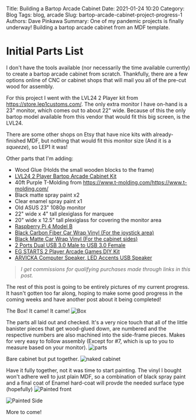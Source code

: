 Title: Building a Bartop Arcade Cabinet
Date: 2021-01-24 10:20
Category: Blog
Tags: blog, arcade
Slug: bartop-arcade-cabinet-project-progress-1
Authors: Dave Pinkawa
Summary: One of my pandemic projects is finally underway! Building a bartop arcade cabinet from an MDF template.

# Initial Parts List

I don't have the tools available (nor necessarily the time available currently) to create a bartop arcade cabinet from scratch. Thankfully, there are a few options online of CNC or cabinet shops that will mail you all of the pre-cut wood for assembly. 

For this project I went with the LVL24 2 Player kit from <a href="https://store.lep1customs.com/" target="_blank" rel="noopener noreferrer">https://store.lep1customs.com/</a>. The only extra monitor I have on-hand is a 23" monitor, which comes out to about 22" wide. Because of this the only bartop model available from this vendor that would fit this big screen, is the LVL24.

There are some other shops on Etsy that have nice kits with already-finished MDF, but nothing that would fit this monitor size (And it is a _squeeze_), so LEP1 it was!

Other parts that I'm adding:

* Wood Glue (Holds the small wooden blocks to the frame)
* <a href="https://store.lep1customs.com/collections/bartop-arcade-cabinet-kits/products/lvl24-2-player-bartop-arcade-cabinet-kit-for-up-to-24-screens-happ-or-sanwa" target="_blank" rel="noopener noreferrer">LVL24 2 Player Bartop Arcade Cabinet Kit</a>
* 40ft Purple T-Molding from <a href="https://www.t-molding.com/" target="_blank" rel="noopener noreferrer">https://www.t-molding.com/</a>https://www.t-molding.com/
* Black matte spray paint x2
* Clear enamel spray paint x1
* Old ASUS 23" 1080p monitor
* 22" wide x 4" tall plexiglass for marquee
* 20" wide x 12.5" tall plexiglass for covering the monitor area
* <a href="https://www.amazon.com/CanaKit-Raspberry-4GB-Starter-Kit/dp/B07V5JTMV9/ref=as_li_ss_tl?cv_ct_cx=raspberry+pi+4&dchild=1&keywords=raspberry+pi+4&pd_rd_i=B07V5JTMV9&pd_rd_r=aa1cceeb-3f3e-4516-a7fb-cd9fc92c285e&pd_rd_w=E0bw0&pd_rd_wg=umAVO&pf_rd_p=a64002b9-9c26-4361-b8a1-b0f5a4835670&pf_rd_r=Y13R2W5HZBVX929MN9CT&psc=1&qid=1611431876&sr=1-1-38d0a374-3318-4625-ad92-b6761a63ecf6&linkCode=ll1&tag=pkwaus-20&linkId=1a1849474f93f30b20e2587806810ca1&language=en_US" target="_blank" rel="noopener noreferrer">Raspberry Pi 4 Model B</a>
* <a href="https://www.amazon.com/gp/product/B00L9J4JRG/ref=as_li_ss_tl?ie=UTF8&psc=1&linkCode=ll1&tag=pkwaus-20&linkId=a6ff8f787cdc5d7ace58ce0e4dd288fa&language=en_US" target="_blank" rel="noopener noreferrer">Black Carbon Fiber Car Wrap Vinyl (For the joystick area)</a>
* <a href="https://www.amazon.com/gp/product/B07PRNGMK9/ref=as_li_ss_tl?ie=UTF8&psc=1&linkCode=ll1&tag=pkwaus-20&linkId=8255f780dd4cbe1ad7eebcfa4898dcce&language=en_US" target="_blank" rel="noopener noreferrer">Black Matte Car Wrap Vinyl (For the cabinet sides)</a>
* <a href="https://www.amazon.com/gp/product/B01MY1WDIU/ref=as_li_ss_tl?ie=UTF8&psc=1&linkCode=ll1&tag=pkwaus-20&linkId=cf562d933931847988b525fa34f59118&language=en_US" target="_blank" rel="noopener noreferrer">2 Ports Dual USB 3.0 Male to USB 3.0 Female</a>
* <a href="https://www.amazon.com/gp/product/B07QRRLCKD/ref=as_li_ss_tl?ie=UTF8&psc=1&linkCode=ll1&tag=pkwaus-20&linkId=537440db2016a4eeb5f2cab85fdac68e&language=en_US" target="_blank" rel="noopener noreferrer">EG STARTS 2 Player Arcade Games DIY Kit</a>
* <a href="https://www.amazon.com/gp/product/B01KC7WGQQ/ref=as_li_ss_tl?ie=UTF8&psc=1&linkCode=ll1&tag=pkwaus-20&linkId=e5dee96f4d135855c5f3a050de7a1574&language=en_US" target="_blank" rel="noopener noreferrer">ARVICKA Computer Speaker, LED Accents USB Speaker</a>

> _I get commissions for qualifying purchases made through links in this post._

The rest of this post is going to be entirely pictures of my current progress. It hasn't gotten too far along, hoping to make some good progress in the coming weeks and have another post about it being completed!

The Box! It came! It came!
![Box](https://pinkawa.blob.core.windows.net/pinkawapublicimages/1-24-2021-lep1-box.JPG "Box")

The parts all laid out and checked. It's a very nice touch that all of the little banister pieces that get wood-glued down, are numbered and the respective numbers are also machined into the side-frame pieces. Makes for very easy to follow assembly (Except for #7, which is up to you to measure based on your monitor). 
![parts](https://pinkawa.blob.core.windows.net/pinkawapublicimages/1-24-2021-lep1-parts.JPG "parts")

Bare cabinet but put together.
![naked cabinet](https://pinkawa.blob.core.windows.net/pinkawapublicimages/1-24-2021-lep1-basic.jpg "naked cabinet")

Have it fully together, not it was time to start painting. The vinyl I bought won't adhere well to just plain MDF, so a combination of black spray paint and a final coat of Enamel hard-coat will provde the needed surface type (hopefully)
![Painted front](https://pinkawa.blob.core.windows.net/pinkawapublicimages/1-24-2021-bartop-black-front.jpg "Painted front")

![Painted Side](https://pinkawa.blob.core.windows.net/pinkawapublicimages/1-24-2021-bartop-black-side.jpg "Painted Side")

More to come!